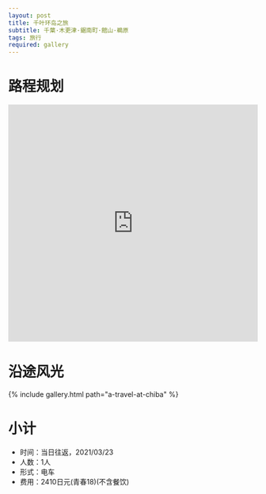 ```yaml
---
layout: post
title: 千叶环岛之旅
subtitle: 千葉·木更津·鋸南町·館山·鵜原
tags: 旅行
required: gallery
---
```


# 路程规划

<iframe src="https://www.google.com/maps/embed?pb=!1m18!1m12!1m3!1d831535.0801959344!2d139.7487303721475!3d35.499730521621885!2m3!1f0!2f0!3f0!3m2!1i1024!2i768!4f13.1!3m3!1m2!1s0x60229b5fd61b9511%3A0x1cb677dbffe07bbe!2z5Y2D5Y-25Y6_!5e0!3m2!1szh-CN!2sjp!4v1635930709623!5m2!1szh-CN!2sjp" width="100%" height="480" style="border:0;" loading="lazy"></iframe>

# 沿途风光

{% include gallery.html path="a-travel-at-chiba" %}

# 小计

- 时间：当日往返，2021/03/23
- 人数：1人
- 形式：电车
- 费用：2410日元(青春18)(不含餐饮)
